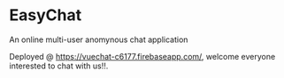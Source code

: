 # EasyChat
An online multi-user anomynous chat application

Deployed @ https://vuechat-c6177.firebaseapp.com/, welcome everyone interested to chat with us!!.
